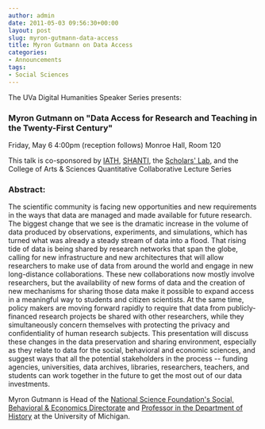 ```yaml
---
author: admin
date: 2011-05-03 09:56:30+00:00
layout: post
slug: myron-gutmann-data-access
title: Myron Gutmann on Data Access
categories:
- Announcements
tags:
- Social Sciences
---
```


The UVa Digital Humanities Speaker Series presents: 


### Myron Gutmann on "Data Access for Research and Teaching in the Twenty-First Century"


Friday, May 6
4:00pm (reception follows)
Monroe Hall, Room 120

This talk is co-sponsored by [IATH](http://iath.virginia.edu), [SHANTI](http://uvashanti.org), the [Scholars' Lab](http://lib.virginia.edu/scholarslab), and the College of Arts & Sciences Quantitative Collaborative Lecture Series

<!-- more -->

### Abstract:

The scientific community is facing new opportunities and new requirements in the ways that data are managed and made available for future research. The biggest change that we see is the dramatic increase in the volume of data produced by observations, experiments, and simulations, which has turned what was already a steady stream of data into a flood.  That rising tide of data is being shared by research networks that span the globe, calling for new infrastructure and new architectures that will allow researchers to make use of data from around the world and engage in new long-distance collaborations. These new collaborations now mostly involve researchers, but the availability of new forms of data and the creation of new mechanisms for sharing those data make it possible to expand access in a meaningful way to students and citizen scientists. At the same time, policy makers are moving forward rapidly to require that data from publicly-financed research projects be shared with other researchers, while they simultaneously concern themselves with protecting the privacy and confidentiality of human research subjects. This presentation will discuss these changes in the data preservation and sharing environment, especially as they relate to data for the social, behavioral and economic sciences, and suggest ways that all the potential stakeholders in the process -- funding agencies, universities, data archives, libraries, researchers, teachers, and students can work together in the future to get the most out of our data investments.

Myron Gutmann is Head of the [National Science Foundation's Social, Behavioral & Economics Directorate](http://www.nsf.gov/dir/index.jsp?org=SBE) and [Professor in the Department of History](http://www.lsa.umich.edu/history/facstaff/facultydetail.asp?ID=71) at the University of Michigan.

